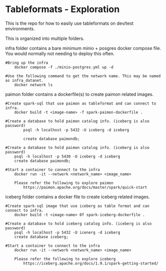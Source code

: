# Tableformats - Exploration
This is the repo for how to easily use tableformats on dev/test environments.

This is organized into multiple folders.

infra folder contains a bare minimum minio + posgres docker compose file. You would normally not needing to deploy this often.

    #Bring up the infra 
        docker compose -f ./minio-postgres.yml up -d

    #Use the following command to get the network name. This may be named as infra_datanet.
        docker network ls 

paimon folder contains a dockerfile(s) to create paimon related images.

    #Create spark-sql that use paimon as tableformat and can connect to infra.
        docker build -t <image-name> -f spark-paimon-dockerfile . 
        
    #Create a database to hold paimon catalog info. (iceberg is also password)
            psql -h localhost -p 5432 -U iceberg -d iceberg

            create database paimondb;

    #Create a database to hold paimon catalog info. (iceberg is also password)
        psql -h localhost -p 5430 -U iceberg -d iceberg
        create database paimondb;
            
    #Start a container to connect to the infra 
        docker run -it --network <network_name> <image_name>

        Please refer the following to explore paimon
            https://paimon.apache.org/docs/master/spark/quick-start

iceberg folder contains a docker file to create iceberg related images.

    #Create spark-sql image that use iceberg as table format and can connect to infra.
        docker build -t <image-name> 0f spark-iceberg-dockerfile .

    #Create a database to hold iceberg catalog info. (iceberg is also password)
        psql -h localhost -p 5432 -U icenerg -d iceberg
        create database iceberg;

    #Start a container to connect to the infra
        docker run -it --network <network_name> <image_name>

        Please refer the following to explore iceberg
            https://iceberg.apache.org/docs/1.9.1/spark-getting-started/
